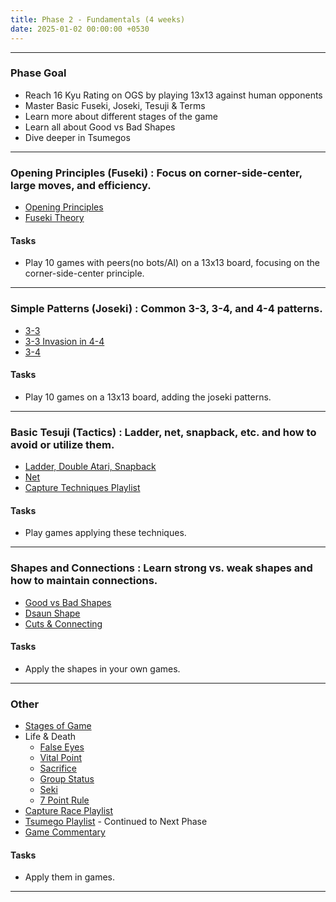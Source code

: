 ```yaml
---
title: Phase 2 - Fundamentals (4 weeks)
date: 2025-01-02 00:00:00 +0530
---
```


---

### Phase Goal

- Reach 16 Kyu Rating on OGS by playing 13x13 against human opponents
- Master Basic Fuseki, Joseki, Tesuji & Terms
- Learn more about different stages of the game
- Learn all about Good vs Bad Shapes
- Dive deeper in Tsumegos

---

### Opening Principles (Fuseki) : Focus on corner-side-center, large moves, and efficiency.

- [Opening Principles](https://youtu.be/0P0On35QxaI?si=Ic3h9wXHOg7adoAs)
- [Fuseki Theory](https://youtu.be/GSZJc4qWy-g?si=EVzn1oHwu8OE186O)

#### Tasks

- Play 10 games with peers(no bots/AI) on a 13x13 board, focusing on the corner-side-center principle.

---

### Simple Patterns (Joseki) : Common 3-3, 3-4, and 4-4 patterns.

- [3-3](https://youtu.be/bygeyuDq5Wk?si=uo8gPe_JbYxdThWF)
- [3-3 Invasion in 4-4](https://youtu.be/i4PJpJ_hsaU?si=YDm0TsVgMC3H0PW4)
- [3-4](https://youtu.be/xoTZtVy9wrM?si=tJUuKh3iDDIUAtwN)

#### Tasks

- Play 10 games on a 13x13 board, adding the joseki patterns.

---

### Basic Tesuji (Tactics) : Ladder, net, snapback, etc. and how to avoid or utilize them.

- [Ladder, Double Atari, Snapback](https://youtu.be/I-tH9Ah1bGg?si=6gbekDPEjs5YRBEn)
- [Net](https://youtu.be/wMduwc9nZXQ?si=Wy7TpYxIAj3nlEI2)
- [Capture Techniques Playlist](https://youtube.com/playlist?list=PLsIslX1eRChLKaZhzT6skMr33Jw3kV95E&si=x8_MJoLxUnKgtu7p)

#### Tasks

- Play games applying these techniques.

---

### Shapes and Connections : Learn strong vs. weak shapes and how to maintain connections.

- [Good vs Bad Shapes](https://youtu.be/4vHY26XbSm0?si=St4i1Tf3UfMTsVtX)
- [Dsaun Shape](https://youtu.be/7SbfZQYu7RU?si=PELK1N1dHdA0-yLf)
- [Cuts & Connecting](https://youtu.be/bpxo0l_aaGM?si=bE0f_9CayaEMrA-A)

#### Tasks

- Apply the shapes in your own games.

---

### Other 

- [Stages of Game](https://youtu.be/zGiqVUlq524?si=M4Nhc6O7CRk4wM1w)
- Life & Death
  - [False Eyes](https://youtu.be/oH3IcaZQPK0?si=g-9Soj3IRJGsA24p)
  - [Vital Point](https://youtu.be/kRcpv_wfRc4?si=QFgqjHMZYCI5sOf_)
  - [Sacrifice](https://youtu.be/0NWO1u4ZBg4?si=gfmqs9cHYyH4Te82)
  - [Group Status](https://youtu.be/GD829QkeKho?si=97sHnnf2Y4R8-ue9)
  - [Seki](https://youtu.be/7cz8eZjMRjs?si=crjwBWlkfeuQL1SJ)
  - [7 Point Rule](https://youtu.be/JRlMCejSO3c?si=AV6TDTzS_ffin8PY)
- [Capture Race Playlist](https://youtube.com/playlist?list=PLsIslX1eRChLUDyINSWnRPNLKwd_9AD37&si=QgLALkVmkn2iUmLM)
- [Tsumego Playlist](https://youtube.com/playlist?list=PLsIslX1eRChJ2cm4dzaP4WCWR_tkqlO3H&si=psz0P2aA-zOyONHm) - Continued to Next Phase
- [Game Commentary](https://youtu.be/v2H3A044UgM?si=k9FhLJgcjzIBCUVO)

#### Tasks

- Apply them in games.

---